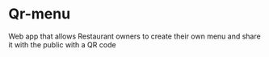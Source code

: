 # Qr-menu
Web app that allows Restaurant owners to create their own menu and share it with the public with a QR code
